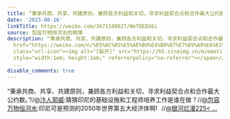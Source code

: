 ```yaml
---
title: “秉承共商、共享、共建原则，兼顾各方利益和关切，寻求利益契合点和合作最大公约数。”//@汴人郭威:猜猜印尼的基础设施和工程师培养工作是谁在做？//@包容万物...
date: '2023-08-16'
linkTitle: https://weibo.com/1671109627/NeTQEEG6i
source: 包容万物恒河水的微博
description: “秉承共商、共享、共建原则，兼顾各方利益和关切，寻求利益契合点和合作最大公约数。”//<a href="https://weibo.com/n/%E6%B1%B4%E4%BA%BA%E9%83%AD%E5%A8%81">@汴人郭威</a>:猜猜印尼的基础设施和工程师培养工作是谁在做？//<a
  href="https://weibo.com/n/%E5%8C%85%E5%AE%B9%E4%B8%87%E7%89%A9%E6%81%92%E6%B2%B3%E6%B0%B4">@包容万物恒河水</a>:印尼可是预测的2050年世界第五大经济体啊<span
  class="url-icon"><img alt="[裂开]" src="https://h5.sinaimg.cn/m/emoticon/icon/default/fc_liekai-9df295d44f.png"
  style="width:1em; height:1em;" referrerpolicy="no-referrer"></span>//<a href="https://weibo.com/n/%E9%93%B6%E6%B2%B3%E7%83%82%E6%BC%AB225">@银河烂漫225<
  ...
disable_comments: true
---
```

“秉承共商、共享、共建原则，兼顾各方利益和关切，寻求利益契合点和合作最大公约数。”//<a href="https://weibo.com/n/%E6%B1%B4%E4%BA%BA%E9%83%AD%E5%A8%81">@汴人郭威</a>:猜猜印尼的基础设施和工程师培养工作是谁在做？//<a href="https://weibo.com/n/%E5%8C%85%E5%AE%B9%E4%B8%87%E7%89%A9%E6%81%92%E6%B2%B3%E6%B0%B4">@包容万物恒河水</a>:印尼可是预测的2050年世界第五大经济体啊<span class="url-icon"><img alt="[裂开]" src="https://h5.sinaimg.cn/m/emoticon/icon/default/fc_liekai-9df295d44f.png" style="width:1em; height:1em;" referrerpolicy="no-referrer"></span>//<a href="https://weibo.com/n/%E9%93%B6%E6%B2%B3%E7%83%82%E6%BC%AB225">@银河烂漫225< ...